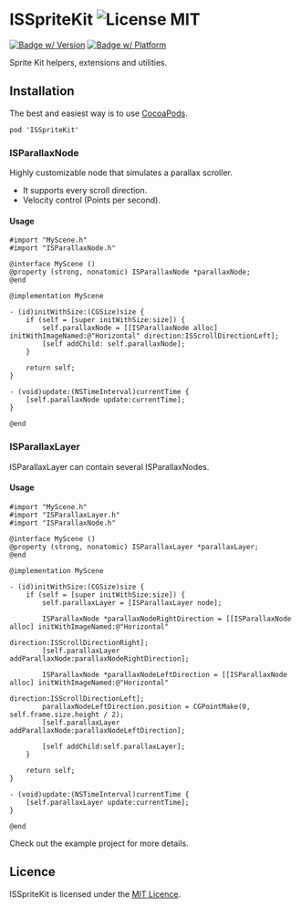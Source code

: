 ISSpriteKit ![License MIT](https://go-shields.herokuapp.com/license-MIT-blue.png)
===========
[![Badge w/ Version](https://cocoapod-badges.herokuapp.com/v/ISSpriteKit/badge.png)](http://cocoadocs.org/docsets/ISSpriteKit)
[![Badge w/ Platform](https://cocoapod-badges.herokuapp.com/p/ISSpriteKit/badge.svg)](http://cocoadocs.org/docsets/ISSpriteKit)


Sprite Kit helpers, extensions and utilities.

## Installation
The best and easiest way is to use [CocoaPods](http://cocoapods.org).

    pod 'ISSpriteKit'



### ISParallaxNode

Highly customizable node that simulates a parallax scroller.

- It supports every scroll direction.
- Velocity control (Points per second).

#### Usage

```
#import "MyScene.h"
#import "ISParallaxNode.h"

@interface MyScene ()
@property (strong, nonatomic) ISParallaxNode *parallaxNode;
@end

@implementation MyScene

- (id)initWithSize:(CGSize)size {
    if (self = [super initWithSize:size]) {
        self.parallaxNode = [[ISParallaxNode alloc] initWithImageNamed:@"Horizontal" direction:ISScrollDirectionLeft];
        [self addChild: self.parallaxNode];
    }

    return self;
}

- (void)update:(NSTimeInterval)currentTime {
    [self.parallaxNode update:currentTime];
}

@end
```

### ISParallaxLayer

ISParallaxLayer can contain several ISParallaxNodes.

#### Usage

```
#import "MyScene.h"
#import "ISParallaxLayer.h"
#import "ISParallaxNode.h"

@interface MyScene ()
@property (strong, nonatomic) ISParallaxLayer *parallaxLayer;
@end

@implementation MyScene

- (id)initWithSize:(CGSize)size {
    if (self = [super initWithSize:size]) {
        self.parallaxLayer = [ISParallaxLayer node];

        ISParallaxNode *parallaxNodeRightDirection = [[ISParallaxNode alloc] initWithImageNamed:@"Horizontal"
                                                                             direction:ISScrollDirectionRight];
        [self.parallaxLayer addParallaxNode:parallaxNodeRightDirection];

        ISParallaxNode *parallaxNodeLeftDirection = [[ISParallaxNode alloc] initWithImageNamed:@"Horizontal"
                                                                            direction:ISScrollDirectionLeft];
        parallaxNodeLeftDirection.position = CGPointMake(0, self.frame.size.height / 2);
        [self.parallaxLayer addParallaxNode:parallaxNodeLeftDirection];

        [self addChild:self.parallaxLayer];
    }

    return self;
}

- (void)update:(NSTimeInterval)currentTime {
    [self.parallaxLayer update:currentTime];
}

@end
```


Check out the example project for more details.

## Licence

ISSpriteKit is licensed under the [MIT Licence](LICENSE).
